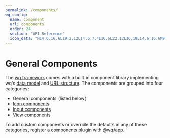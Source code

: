 ```yaml
---
permalink: /components/
wq_config:
  name: component
  url: components
  order: 24
  section: "API Reference"
  icon_data: "M14.6,16.6L19.2,12L14.6,7.4L16,6L22,12L16,18L14.6,16.6M9.4,16.6L4.8,12L9.4,7.4L8,6L2,12L8,18L9.4,16.6Z"
---
```


# General Components

The [wq framework] comes with a built in component library implementing wq's [data model][config] and [URL structure][url-structure].  The components are grouped into four categories:

 * General components (listed below)
 * [Icon components][icons]
 * [Input components][inputs]
 * [View components][views]

To add custom components or override the defaults in any of these categories, register a [components plugin] with [@wq/app].

[wq framework]: ../index.md
[config]: ../config.md
[url-structure]: ../wq.db/url-structure.md
[icons]: ./icons.md
[inputs]: ../inputs/index.md
[views]: ../views/index.md
[components plugin]: ../plugins/components.md
[@wq/app]: ../@wq/app.md
